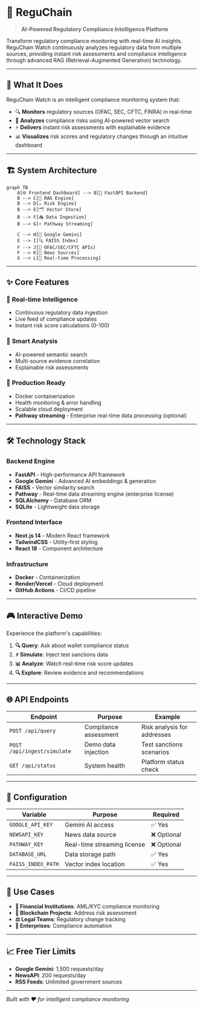 # 🔗 ReguChain

> **AI-Powered Regulatory Compliance Intelligence Platform**

Transform regulatory compliance monitoring with real-time AI insights. ReguChain Watch continuously analyzes regulatory data from multiple sources, providing instant risk assessments and compliance intelligence through advanced RAG (Retrieval-Augmented Generation) technology.

---

## 🎯 **What It Does**

ReguChain Watch is an intelligent compliance monitoring system that:

- 🔍 **Monitors** regulatory sources (OFAC, SEC, CFTC, FINRA) in real-time
- 🧠 **Analyzes** compliance risks using AI-powered vector search
- ⚡ **Delivers** instant risk assessments with explainable evidence
- 📊 **Visualizes** risk scores and regulatory changes through an intuitive dashboard

---

## 🏗️ **System Architecture**

```mermaid
graph TB
    A[🌐 Frontend Dashboard] --> B[🔌 FastAPI Backend]
    B --> C[🤖 RAG Engine]
    B --> D[⚠️ Risk Engine]
    B --> E[🗂️ Vector Store]
    B --> F[📥 Data Ingestion]
    B --> G[⚡ Pathway Streaming]
    
    C --> H[🧠 Google Gemini]
    E --> I[🔍 FAISS Index]
    F --> J[📡 OFAC/SEC/CFTC APIs]
    F --> K[📰 News Sources]
    G --> L[🔄 Real-time Processing]
```

---

## ✨ **Core Features**

### 🔄 **Real-time Intelligence**
- Continuous regulatory data ingestion
- Live feed of compliance updates
- Instant risk score calculations (0-100)

### 🎯 **Smart Analysis**
- AI-powered semantic search
- Multi-source evidence correlation
- Explainable risk assessments

### 🚀 **Production Ready**
- Docker containerization
- Health monitoring & error handling
- Scalable cloud deployment
- **Pathway streaming** - Enterprise real-time data processing (optional)

---

## 🛠️ **Technology Stack**

### **Backend Engine**
- **FastAPI** - High-performance API framework
- **Google Gemini** - Advanced AI embeddings & generation
- **FAISS** - Vector similarity search
- **Pathway** - Real-time data streaming engine (enterprise license)
- **SQLAlchemy** - Database ORM
- **SQLite** - Lightweight data storage

### **Frontend Interface**
- **Next.js 14** - Modern React framework
- **TailwindCSS** - Utility-first styling
- **React 18** - Component architecture

### **Infrastructure**
- **Docker** - Containerization
- **Render/Vercel** - Cloud deployment
- **GitHub Actions** - CI/CD pipeline

---

## 🎮 **Interactive Demo**

Experience the platform's capabilities:

1. **🔍 Query**: Ask about wallet compliance status
2. **⚡ Simulate**: Inject test sanctions data
3. **📊 Analyze**: Watch real-time risk score updates
4. **🔍 Explore**: Review evidence and recommendations

---

## 🌐 **API Endpoints**

| Endpoint | Purpose | Example |
|----------|---------|---------|
| `POST /api/query` | Compliance assessment | Risk analysis for addresses |
| `POST /api/ingest/simulate` | Demo data injection | Test sanctions scenarios |
| `GET /api/status` | System health | Platform status check |

---

## 🔧 **Configuration**

| Variable | Purpose | Required |
|----------|---------|----------|
| `GOOGLE_API_KEY` | Gemini AI access | ✅ Yes |
| `NEWSAPI_KEY` | News data source | ❌ Optional |
| `PATHWAY_KEY` | Real-time streaming license | ❌ Optional |
| `DATABASE_URL` | Data storage path | ✅ Yes |
| `FAISS_INDEX_PATH` | Vector index location | ✅ Yes |

---

## 🎯 **Use Cases**

- **🏦 Financial Institutions**: AML/KYC compliance monitoring
- **🔗 Blockchain Projects**: Address risk assessment
- **⚖️ Legal Teams**: Regulatory change tracking
- **🏢 Enterprises**: Compliance automation

---

## 📈 **Free Tier Limits**

- **Google Gemini**: 1,500 requests/day
- **NewsAPI**: 200 requests/day
- **RSS Feeds**: Unlimited government sources

---

*Built with ❤️ for intelligent compliance monitoring*
